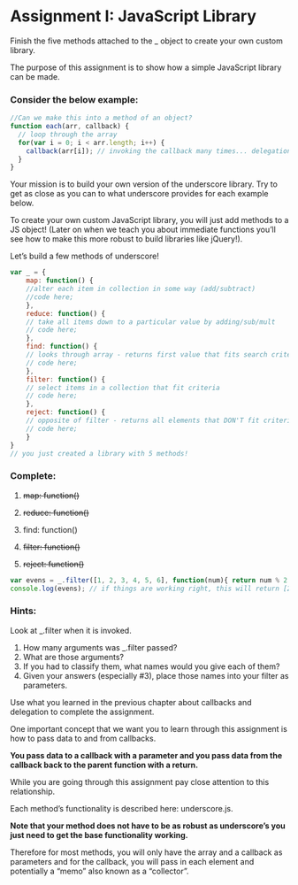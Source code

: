# Assignment I: JavaScript Library

Finish the five methods attached to the _ object to create your own custom library.  

The purpose of this assignment is to show how a simple JavaScript library can be made. 

### Consider the below example:

```javascript
//Can we make this into a method of an object?
function each(arr, callback) {
  // loop through the array
  for(var i = 0; i < arr.length; i++) {
    callback(arr[i]); // invoking the callback many times... delegation!
  }
}
```

Your mission is to build your own version of the underscore library. Try to get as close as you can to what underscore provides for each example below. 

To create your own custom JavaScript library, you will just add methods to a JS object! (Later on when we teach you about immediate functions you’ll see how to make this more robust to build libraries like jQuery!).

Let’s build a few methods of underscore!

```javascript
var _ = {
    map: function() {
    //alter each item in collection in some way (add/subtract)
    //code here;
    },
    reduce: function() {
    // take all items down to a particular value by adding/sub/mult
    // code here;
    },
    find: function() {
    // looks through array - returns first value that fits search criteria
    // code here;
    },
    filter: function() {
    // select items in a collection that fit criteria
    // code here;
    },
    reject: function() { 
    // opposite of filter - returns all elements that DON'T fit criteria
    // code here;
    }
}
// you just created a library with 5 methods!
```
### Complete:
1. ~~map: function()~~

2. ~~reduce: function()~~

3. find: function()

4. ~~filter: function()~~

5. ~~reject: function()~~



```javascript
var evens = _.filter([1, 2, 3, 4, 5, 6], function(num){ return num % 2 == 0; });
console.log(evens); // if things are working right, this will return [2,4,6].
```

### Hints:

Look at _.filter when it is invoked.

1. How many arguments was _.filter passed?
2. What are those arguments?
3. If you had to classify them, what names would you give each of them?
4. Given your answers (especially #3), place those names into your filter as parameters.

Use what you learned in the previous chapter about callbacks and delegation to complete the assignment.

One important concept that we want you to learn through this assignment is how to pass data to and from callbacks. 

**You pass data to a callback with a parameter and you pass data from the callback back to the parent function with a return.**

While you are going through this assignment pay close attention to this relationship.

Each method’s functionality is described here: underscore.js.

**Note that your method does not have to be as robust as underscore’s you just need to get the base functionality working.** 

Therefore for most methods, you will only have the array and a callback as parameters and for the callback, you will pass in each element and potentially a “memo” also known as a “collector”.